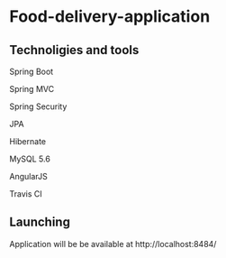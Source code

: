 # Food-delivery-application
  
## Technoligies and tools
Spring Boot

Spring MVC

Spring Security

JPA

Hibernate

MySQL 5.6

AngularJS

Travis CI

  
## Launching
Application will be be available at http://localhost:8484/                                                                               
